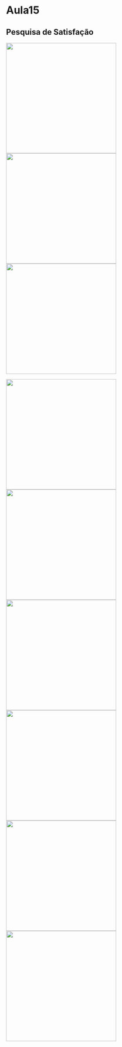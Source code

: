 # Aula15 

## Pesquisa de Satisfação



<a href="https://me-qr.com/RgB0DSYV"><img src="https://github.com/Lucaspaiva00/julia_calhau-2024/assets/156427878/65db5d72-fbd1-4cb6-bf2c-03a77f257884" width="300" height="300" />
<a href="https://me-qr.com/nWzkb8WV"><img src="https://github.com/Lucaspaiva00/julia_calhau-2024/assets/156427878/03cacdb0-1b84-444e-a8f9-528069e2c4bf" width="300" height="300" />
<a href="https://me-qr.com/ZYahJY69"><img src="https://github.com/Lucaspaiva00/julia_calhau-2024/assets/156427878/86141d5d-fb9d-47a6-a4c1-7ac685dd81aa" width="300" height="300" />

<a href="https://me-qr.com/TrztD3u2"><img src="https://github.com/Lucaspaiva00/julia_calhau-2024/assets/156427878/02898d41-aa14-4f85-af9f-a5840bbcf6ba" width="300" height="300" />
<a href="https://me-qr.com/R7DPwBBu"><img src="https://github.com/Lucaspaiva00/julia_calhau-2024/assets/156427878/30a1b3ad-7a12-4504-8665-79c584a9aacb" width="300" height="300" />
<a href="https://me-qr.com/UIknHAez"><img src="https://github.com/Lucaspaiva00/julia_calhau-2024/assets/156427878/448bd9dd-689d-48cd-8d56-e194ae58a0d0" width="300" height="300" />
<a href="https://me-qr.com/abmgOyV3"><img src="https://github.com/Lucaspaiva00/julia_calhau-2024/assets/156427878/1975150e-7555-4b19-ac41-91cc686d0760" width="300" height="300" />
<a href="https://me-qr.com/Ch0M7Vbw"><img src="https://github.com/Lucaspaiva00/julia_calhau-2024/assets/156427878/2dce55bb-5f98-4d51-b253-2b11f41f376e" width="300" height="300" />
<a href="https://me-qr.com/02YFVu38"><img src="https://github.com/Lucaspaiva00/julia_calhau-2024/assets/156427878/ba2965d2-5eae-4708-8490-0b93392267d6" width="300" height="300" />
